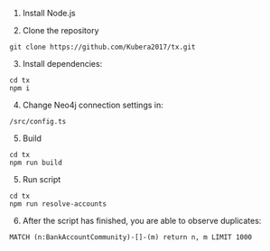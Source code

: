 1. Install Node.js

2. Clone the repository
```
git clone https://github.com/Kubera2017/tx.git
```

3. Install dependencies:
```
cd tx
npm i
```

4. Change Neo4j connection settings in:
```
/src/config.ts
```

5. Build
```
cd tx
npm run build
```

5. Run script
```
cd tx
npm run resolve-accounts
```

6. After the script has finished, you are able to observe duplicates:
```
MATCH (n:BankAccountCommunity)-[]-(m) return n, m LIMIT 1000
```